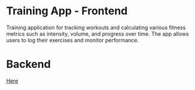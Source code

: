 # Training App - Frontend
Training application for tracking workouts and calculating various fitness metrics such as intensity, volume, and progress over time. The app allows users to log their exercises and monitor performance.
# Backend
[Here](https://github.com/MarekWlodarskii/TrainingApp-Backend)

